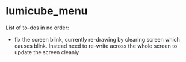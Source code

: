 # lumicube_menu

List of to-dos in no order:
  - fix the screen blink, currently re-drawing by clearing screen which causes blink. Instead need to re-write across the whole screen to update the screen cleanly

